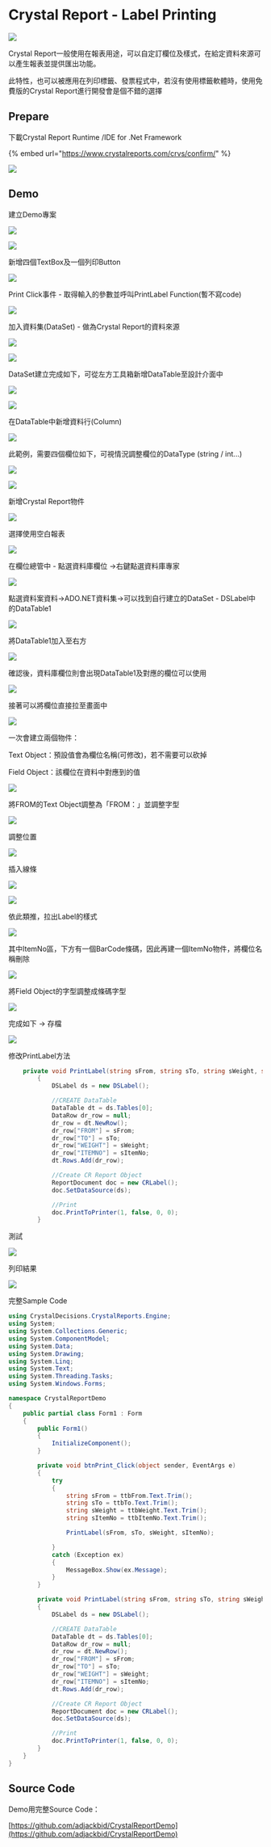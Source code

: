 # Crystal Report - Label Printing

![](../.gitbook/assets/image%20%28170%29.png)

Crystal Report一般使用在報表用途，可以自定訂欄位及樣式，在給定資料來源可以產生報表並提供匯出功能。

此特性，也可以被應用在列印標籤、發票程式中，若沒有使用標籤軟體時，使用免費版的Crystal Report進行開發會是個不錯的選擇

## Prepare

下載Crystal Report Runtime /IDE for .Net Framework

{% embed url="https://www.crystalreports.com/crvs/confirm/" %}

![](../.gitbook/assets/image%20%28339%29.png)

## Demo

建立Demo專案

![](../.gitbook/assets/image%20%28303%29.png)

![](../.gitbook/assets/image%20%2894%29.png)

新增四個TextBox及一個列印Button

![](../.gitbook/assets/image%20%28261%29.png)

Print Click事件 - 取得輸入的參數並呼叫PrintLabel Function\(暫不寫code\)

![](../.gitbook/assets/image%20%28368%29.png)

加入資料集\(DataSet\) - 做為Crystal Report的資料來源

![](../.gitbook/assets/image%20%28308%29.png)

![](../.gitbook/assets/image%20%2899%29.png)

DataSet建立完成如下，可從左方工具箱新增DataTable至設計介面中

![](../.gitbook/assets/image%20%2898%29.png)

![](../.gitbook/assets/image%20%28330%29.png)

在DataTable中新增資料行\(Column\)

![](../.gitbook/assets/image%20%28360%29.png)

此範例，需要四個欄位如下，可視情況調整欄位的DataType \(string / int...\)

![](../.gitbook/assets/image%20%28252%29.png)

![](../.gitbook/assets/image%20%28280%29.png)

新增Crystal Report物件

![](../.gitbook/assets/image%20%2812%29.png)

選擇使用空白報表

![](../.gitbook/assets/image%20%28293%29.png)

在欄位總管中 - 點選資料庫欄位 →右鍵點選資料庫專家

![](../.gitbook/assets/image%20%28251%29.png)

點選資料案資料→ADO.NET資料集→可以找到自行建立的DataSet - DSLabel中的DataTable1

![](../.gitbook/assets/image%20%28204%29.png)

將DataTable1加入至右方

![](../.gitbook/assets/image%20%28115%29.png)

確認後，資料庫欄位則會出現DataTable1及對應的欄位可以使用

![](../.gitbook/assets/image%20%28173%29.png)

接著可以將欄位直接拉至畫面中

![](../.gitbook/assets/image%20%28128%29.png)

一次會建立兩個物件：

Text Object：預設值會為欄位名稱\(可修改\)，若不需要可以砍掉

Field Object：該欄位在資料中對應到的值

![](../.gitbook/assets/image%20%28336%29.png)

將FROM的Text Object調整為「FROM：」並調整字型

![](../.gitbook/assets/image%20%28479%29.png)

調整位置

![](../.gitbook/assets/image%20%28449%29.png)

插入線條

![](../.gitbook/assets/image%20%2835%29.png)

![](../.gitbook/assets/image%20%28418%29.png)

依此類推，拉出Label的樣式

![](../.gitbook/assets/image%20%28399%29.png)

其中ItemNo區，下方有一個BarCode條碼，因此再建一個ItemNo物件，將欄位名稱刪除

![](../.gitbook/assets/image%20%28432%29.png)

將Field Object的字型調整成條碼字型

![](../.gitbook/assets/image%20%28205%29.png)

完成如下 → 存檔

![](../.gitbook/assets/image%20%2888%29.png)

修改PrintLabel方法

```csharp
    private void PrintLabel(string sFrom, string sTo, string sWeight, string sItemNo)
        {
            DSLabel ds = new DSLabel();

            //CREATE DataTable
            DataTable dt = ds.Tables[0];
            DataRow dr_row = null;
            dr_row = dt.NewRow();
            dr_row["FROM"] = sFrom;
            dr_row["TO"] = sTo;
            dr_row["WEIGHT"] = sWeight;
            dr_row["ITEMNO"] = sItemNo;
            dt.Rows.Add(dr_row);

            //Create CR Report Object
            ReportDocument doc = new CRLabel();
            doc.SetDataSource(ds);

            //Print
            doc.PrintToPrinter(1, false, 0, 0);
        }
```

測試

![](../.gitbook/assets/image%20%28182%29.png)

列印結果

![](../.gitbook/assets/image%20%28478%29.png)

完整Sample Code

```csharp
using CrystalDecisions.CrystalReports.Engine;
using System;
using System.Collections.Generic;
using System.ComponentModel;
using System.Data;
using System.Drawing;
using System.Linq;
using System.Text;
using System.Threading.Tasks;
using System.Windows.Forms;

namespace CrystalReportDemo
{
    public partial class Form1 : Form
    {
        public Form1()
        {
            InitializeComponent();
        }

        private void btnPrint_Click(object sender, EventArgs e)
        {
            try
            {
                string sFrom = ttbFrom.Text.Trim();
                string sTo = ttbTo.Text.Trim();
                string sWeight = ttbWeight.Text.Trim();
                string sItemNo = ttbItemNo.Text.Trim();

                PrintLabel(sFrom, sTo, sWeight, sItemNo);

            }
            catch (Exception ex)
            {
                MessageBox.Show(ex.Message);
            }
        }

        private void PrintLabel(string sFrom, string sTo, string sWeight, string sItemNo)
        {
            DSLabel ds = new DSLabel();

            //CREATE DataTable
            DataTable dt = ds.Tables[0];
            DataRow dr_row = null;
            dr_row = dt.NewRow();
            dr_row["FROM"] = sFrom;
            dr_row["TO"] = sTo;
            dr_row["WEIGHT"] = sWeight;
            dr_row["ITEMNO"] = sItemNo;
            dt.Rows.Add(dr_row);

            //Create CR Report Object
            ReportDocument doc = new CRLabel();
            doc.SetDataSource(ds);

            //Print
            doc.PrintToPrinter(1, false, 0, 0);
        }
    }
}

```

## Source Code

Demo用完整Source Code：

[https://github.com/adjackbid/CrystalReportDemo](https://github.com/adjackbid/CrystalReportDemo)

